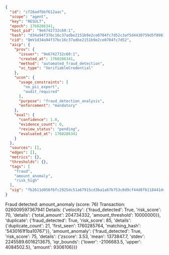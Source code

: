 ```json
{
  "id": "cf26adfbbf612aac",
  "scope": "agent",
  "key": "RESULT",
  "epoch": 1760286341,
  "host_pid": "9e6742732c60:1",
  "hash": "d34a94f37bc16c37adbe2151b9e2ce0704fc7d52c3af5d4430759d5f0981a3b1",
  "cid": "QmV1d34a94f37bc16c37adbe2151b9e2ce0704fc7d52",
  "aicp": {
    "prov": {
      "issuer": "9e6742732c60:1",
      "created_at": 1760286341,
      "method": "automated_fraud_detection",
      "vc_type": "VerifiableCredential"
    },
    "ucon": {
      "usage_constraints": [
        "no_pii_export",
        "audit_required"
      ],
      "purpose": "fraud_detection_analysis",
      "enforcement": "mandatory"
    },
    "eval": {
      "confidence": 1.0,
      "evidence_count": 0,
      "review_status": "pending",
      "evaluated_at": 1760286341
    }
  },
  "sources": [],
  "edges": [],
  "metrics": {},
  "thresholds": {},
  "tags": [
    "fraud",
    "amount_anomaly",
    "risk_high"
  ],
  "sig": "fb2611d056f6fc2925dc51a67915cd3ba1a67b753c0d9cf44d8f6118441dcddc"
}
```

Fraud detected: amount_anomaly (score: 76)
Transaction: 026009597367941
Details: {'velocity': {'fraud_detected': True, 'risk_score': 70, 'details': {'total_amount': 204734332, 'amount_threshold': 10000000}}, 'duplicate': {'fraud_detected': True, 'risk_score': 85, 'details': {'duplicate_count': 21, 'first_seen': 1760285764, 'matching_hash': '5430161f1ba10767'}}, 'amount_anomaly': {'fraud_detected': True, 'risk_score': 75, 'details': {'zscore': 3.53, 'mean': 1373847.7, 'stdev': 2245589.6016213675, 'iqr_bounds': {'lower': -2106683.5, 'upper': 4084502.5}, 'amount': 9306106}}}